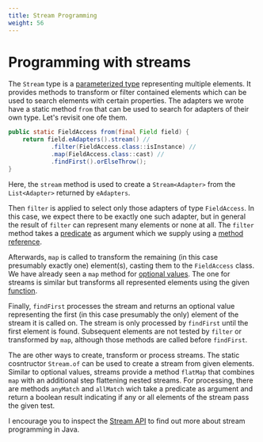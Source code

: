 ```yaml
---
title: Stream Programming
weight: 56
---
```


# Programming with streams

[parameterized type]: ../type_parameters
[functional interfaces]: ../functional_interfaces

The `Stream` type is a [parameterized type] representing multiple elements.
It provides methods to transform or filter contained elements which can be used to search elements with certain properties.
The adapters we wrote have a static method `from` that can be used to search for adapters of their own type.
Let's revisit one ofe them.

```java
public static FieldAccess from(final Field field) {
	return field.eAdapters().stream() //
			.filter(FieldAccess.class::isInstance) //
			.map(FieldAccess.class::cast) //
			.findFirst().orElseThrow();
}
```

[predicate]: ../functional_interfaces#functions-and-predicates
[method reference]: ../functional_interfaces#method-references

Here, the `stream` method is used to create a `Stream<Adapter>` from the `List<Adapter>` returned by `eAdapters`.

Then `filter` is applied to select only those adapters of type `FieldAccess`.
In this case, we expect there to be exactly one such adapter, but in general the result of `filter` can represent many elements or none at all.
The `filter` method takes a [predicate] as argument which we supply using a [method reference].

[optional values]: ../type_parameters#optional-values
[function]: ../functional_interfaces#functions-and-predicates

Afterwards, `map` is called to transform the remaining (in this case presumably exactly one) element(s), casting them to the `FieldAccess` class.
We have already seen a `map` method for [optional values].
The one for streams is similar but transforms all represented elements using the given [function].

Finally, `findFirst` processes the stream and returns an optional value representing the first (in this case presumably the only) element of the stream it is called on.
The stream is only processed by `findFirst` until the first element is found.
Subsequent elements are not tested by `filter` or transformed by `map`, although those methods are called before `findFirst`.

The are other ways to create, transform or process streams.
The static cosntructor `Stream.of` can be used to create a stream from given elements.
Similar to optional values, streams provide a method `flatMap` that combines `map` with an additional step flattening nested streams.
For processing, there are methods `anyMatch` and `allMatch` wich take a predicate as argument and return a boolean result indicating if any or all elements of the stream pass the given test.

[stream api]: https://docs.oracle.com/en/java/javase/11/docs/api/java.base/java/util/stream/package-summary.html

I encourage you to inspect the [Stream API] to find out more about stream programming in Java.
